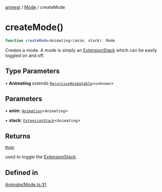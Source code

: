 [aninest](../../index.md) / [Mode](../index.md) / createMode

# createMode()

```ts
function createMode<Animating>(anim, stack): Mode
```

Creates a mode. A mode is simply an [ExtensionStack](../../ExtensionStack/type-aliases/ExtensionStack.md)
which can be easily toggled on and off.

## Type Parameters

• **Animating** *extends* [`RecursiveAnimatable`](../../AnimatableTypes/type-aliases/RecursiveAnimatable.md)\<`unknown`\>

## Parameters

• **anim**: [`Animation`](../../AnimatableTypes/type-aliases/Animation.md)\<`Animating`\>

• **stack**: [`ExtensionStack`](../../ExtensionStack/type-aliases/ExtensionStack.md)\<`Animating`\>

## Returns

[`Mode`](../type-aliases/Mode.md)

used to toggle the [ExtensionStack](../../ExtensionStack/type-aliases/ExtensionStack.md).

## Defined in

[Animate/Mode.ts:31](https://github.com/zphrs/aninest/tree//core/src/Animate/Mode.ts#L31)
